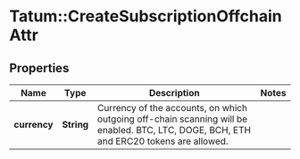 # Tatum::CreateSubscriptionOffchainAttr

## Properties
Name | Type | Description | Notes
------------ | ------------- | ------------- | -------------
**currency** | **String** | Currency of the accounts, on which outgoing off-chain scanning will be enabled. BTC, LTC, DOGE, BCH, ETH and ERC20 tokens are allowed. | 

